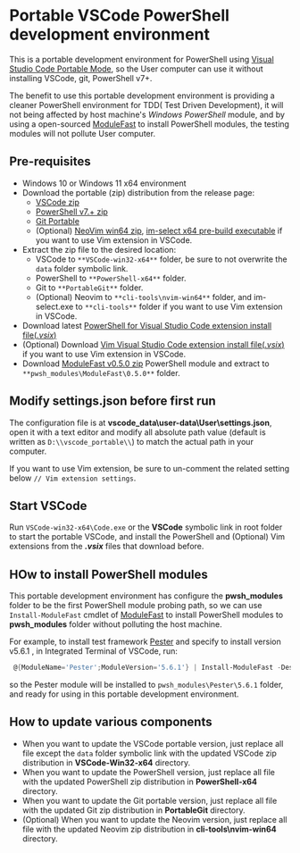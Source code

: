 # Portable VSCode PowerShell development environment

This is a portable development environment for PowerShell using [Visual Studio Code Portable Mode](https://code.visualstudio.com/docs/editor/portable), so the User computer can use it without installing VSCode, git, PowerShell v7+.

The benefit to use this portable development environment is providing a cleaner PowerShell environment for TDD( Test Driven Development), it will not being affected by host machine's *Windows PowerShell* module, and by using a open-sourced [ModuleFast](https://github.com/JustinGrote/ModuleFast) to install PowerShell modules, the testing modules will not pollute User computer.

## Pre-requisites

- Windows 10 or Windows 11 x64 environment
- Download the portable (zip) distribution from the release page:
  - [VSCode zip](https://code.visualstudio.com/download)
  - [PowerShell v7.+ zip](https://github.com/PowerShell/PowerShell/releases/tag/v7.4.5)
  - [Git Portable](https://git-scm.com/downloads/win)
  - (Optional) [NeoVim win64 zip](https://github.com/neovim/neovim/releases/tag/v0.10.1), [im-select x64 pre-build executable](https://github.com/daipeihust/im-select/tree/master/win/out/x64) if you want to use Vim extension in VSCode.
- Extract the zip file to the desired location:
  - VSCode to `**VSCode-win32-x64**` folder, be sure to not overwrite the `data` folder symbolic link.
  - PowerShell to `**PowerShell-x64**` folder.
  - Git to `**PortableGit**` folder.
  - (Optional) Neovim to `**cli-tools\nvim-win64**` folder, and im-select.exe to `**cli-tools**` folder if you want to use Vim extension in VSCode.
- Download latest [PowerShell for Visual Studio Code extension install file(*.vsix*)](https://github.com/PowerShell/vscode-powershell/releases/)
- (Optional) Download [Vim Visual Studio Code extension install file(*.vsix*)](https://marketplace.visualstudio.com/items?itemName=vscodevim.vim) if you want to use Vim extension in VSCode.
- Download [ModuleFast v0.5.0 zip](https://github.com/JustinGrote/ModuleFast/releases/tag/v0.5.0) PowerShell module and extract to `**pwsh_modules\ModuleFast\0.5.0**` folder.

## Modify settings.json before first run

The configuration file is at  **vscode_data\user-data\User\settings.json**, open it with a text editor and modify all absolute path value (default is written as `D:\\vscode_portable\\`) to match the actual path in your computer.

If you want to use Vim extension, be sure to un-comment the related setting below `// Vim extension settings`.

## Start VSCode

Run `VSCode-win32-x64\Code.exe` or the **VSCode** symbolic link in root folder to start the portable VSCode, and install the PowerShell and (Optional) Vim extensions from the ***.vsix*** files that download before.

## HOw to install PowerShell modules

This portable development environment has configure the **pwsh_modules** folder to be the first PowerShell module probing path, so we can use `Install-ModuleFast` cmdlet of [ModuleFast](https://github.com/JustinGrote/ModuleFast) to install PowerShell modules to **pwsh_modules** folder without polluting the host machine.

For example, to install test framework [Pester](https://pester.dev/) and specify to install version v5.6.1 , in Integrated Terminal of VSCode, run:

```powershell
 @{ModuleName='Pester';ModuleVersion='5.6.1'} | Install-ModuleFast -Destination D:\vscode_portable\pwsh_modules
```

so the Pester module will be installed to `pwsh_modules\Pester\5.6.1` folder, and ready for using in this portable development environment.

## How to update various components

- When you want to update the VSCode portable version, just replace all file except the `data` folder symbolic link with the updated VSCode zip distribution in **VSCode-Win32-x64** directory.
- When you want to update the PowerShell version, just replace all file with the updated PowerShell zip distribution in **PowerShell-x64** directory.
- When you want to update the Git portable version, just replace all file with the updated Git zip distribution in **PortableGit** directory.
- (Optional) When you want to update the Neovim version, just replace all file with the updated Neovim zip distribution in **cli-tools\nvim-win64** directory.
